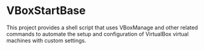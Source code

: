 # VBoxStartBase
This project provides a shell script that uses VBoxManage and other related commands to automate the setup and configuration of VirtualBox virtual machines with custom settings.
